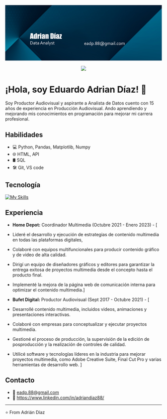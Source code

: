 <div id="header" align="center">
  <img decoding="async" src="https://github.com/Adriandiaz88/Adriandiaz88/blob/main/adrian%20diaz%20banner.png" width="800"/>

[![](https://img.shields.io/badge/LinkedIn-0077B5?style=for-the-badge&logo=linkedin&logoColor=white)](https://https://www.linkedin.com/in/adriandiaz88/)
  
</div>

 <div id="header" align="left">

# ¡Hola, soy Eduardo Adrian Díaz! 👋

Soy Productor Audiovisual y aspirante a Analista de Datos cuento con 15 años de experiencia en Producción Audiovisual. Ando aprendiendo y mejorando mis conocimientos en programación para mejorar mi carrera profesional.

## Habilidades

* 💻  Python, Pandas, Matplotlib, Numpy
* 🌐  HTML, API
* 🛢️  SQL
* 🛠️  Git, VS code

## Tecnología

[![My Skills](https://skillicons.dev/icons?i=anaconda,discord,github,mysql,powershell,vscode,py,ps,pr,gmail&theme=dark)](https://skillicons.dev)
  
## Experiencia

* **Home Depot:** Coordinador Multimedia (Octubre 2021 - Enero 2023) - [
* Lideré el desarrollo y ejecución de estrategias de contenido multimedia en todas las plataformas digitales,
* Colaboré con equipos multifuncionales para producir contenido
  gráfico y de video de alta calidad.
* Dirigí un equipo de diseñadores gráficos y editores para
  garantizar la entrega exitosa de proyectos multimedia desde el
  concepto hasta el producto final.
* Implementé la mejora de la página web de comunicación interna
  para optimizar el contenido multimedia.]

* **Bufet Digital:** Productor Audiovisual (Sept 2017 - Octubre 2021) - [
*  Desarrollé contenido multimedia, incluidos videos, animaciones y
presentaciones interactivas.
*  Colaboré con empresas para conceptualizar y ejecutar proyectos
multimedia.
*  Gestioné el proceso de producción, la supervisión de la edición de
posproducción y la realización de controles de calidad. 
*  Utilicé software y tecnologías líderes en la industria para mejorar
proyectos multimedia, como Adobe Creative Suite, Final Cut Pro
y varias herramientas de desarrollo web.
]

## Contacto

* 📧  eadp.88@gmail.com
* 💼  https://www.linkedin.com/in/adriandiaz88/


---
⭐️ From Adrián Díaz
